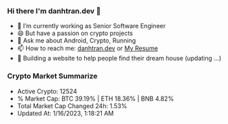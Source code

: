 ### Hi there I'm danhtran.dev 👋

- 🔭 I’m currently working as Senior Software Engineer
- 😄 But have a passion on crypto projects
- 💬 Ask me about Android, Crypto, Running 
- 📫 How to reach me: <a href="https://danhtran.dev" target="_blank">danhtran.dev</a> or <a href="Dan-Resume.pdf" target="_blank">My Resume</a>
- 🌱 Building a website to help people find their dream house (updating ...)

### Crypto Market Summarize
- Active Crypto: 12524
- % Market Cap: BTC 39.19% | ETH 18.36% | BNB 4.82%
- Total Market Cap Changed 24h: 1.53%
- Updated At: 1/16/2023, 1:18:21 AM
